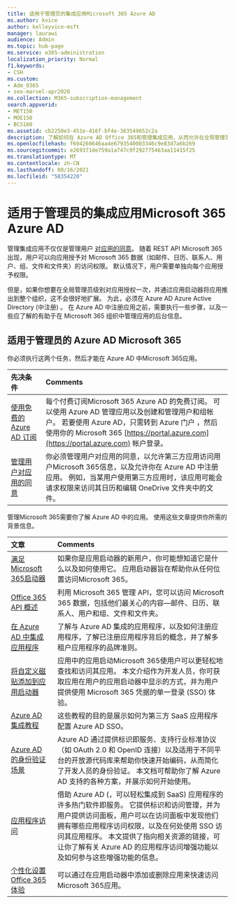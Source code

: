 ```yaml
---
title: 适用于管理员的集成应用Microsoft 365 Azure AD
ms.author: kvice
author: kelleyvice-msft
manager: laurawi
audience: Admin
ms.topic: hub-page
ms.service: o365-administration
localization_priority: Normal
f1.keywords:
- CSH
ms.custom:
- Adm_O365
- seo-marvel-apr2020
ms.collection: M365-subscription-management
search.appverid:
- MET150
- MOE150
- BCS160
ms.assetid: cb2250e3-451e-416f-bf4e-363549652c2a
description: 了解如何在 Azure AD Office 365和管理集成应用，从而允许在全局管理员级别进行应用授权。
ms.openlocfilehash: f604260646aa4e6793540003346c9e83d7a6b269
ms.sourcegitcommit: e269371de759a1a747c9f292775463aa11415f25
ms.translationtype: MT
ms.contentlocale: zh-CN
ms.lasthandoff: 08/16/2021
ms.locfileid: "58354220"
---
```

# <a name="integrated-apps-and-azure-ad-for-microsoft-365-administrators"></a>适用于管理员的集成应用Microsoft 365 Azure AD

管理集成应用不仅仅是管理用户 [对应用的同意](../admin/misc/user-consent.md)。 随着 REST API Microsoft 365出现，用户可以向应用授予对 Microsoft 365 数据（如邮件、日历、联系人、用户、组、文件和文件夹）的访问权限。 默认情况下，用户需要单独向每个应用授予权限。 

但是，如果你想要在全局管理员级别对应用授权一次，并通过应用启动器将应用推出到整个组织，这不会很好地扩展。 为此，必须在 Azure AD Azure Active Directory (中注册) 。 在 Azure AD 中注册应用之前，需要执行一些步骤，以及一些应了解的有助于在 Microsoft 365 组织中管理应用的后台信息。
  
## <a name="azure-ad-resources-for-microsoft-365-admins"></a>适用于管理员的 Azure AD Microsoft 365

你必须执行这两个任务，然后才能在 Azure AD 中Microsoft 365应用。
  
|先决条件|Comments|
|:-----|:-----|
|[使用免费的 Azure AD 订阅](../compliance/use-your-free-azure-ad-subscription-in-office-365.md) <br/> |每个付费订阅Microsoft 365 Azure AD 的免费订阅。 可以使用 Azure AD 管理应用以及创建和管理用户和组帐户。 若要使用 Azure AD，只需转到 Azure 门户 ，然后使用你的 Microsoft 365 [https://portal.azure.com](https://portal.azure.com) 帐户登录。  <br/> |
|[管理用户对应用的同意](../admin/misc/user-consent.md) <br/> |你必须管理用户对应用的同意，以允许第三方应用访问用户Microsoft 365信息，以及允许你在 Azure AD 中注册应用。 例如，当某用户使用第三方应用时，该应用可能会请求权限来访问其日历和编辑 OneDrive 文件夹中的文件。  <br/> |
   
管理Microsoft 365需要你了解 Azure AD 中的应用。 使用这些文章提供你所需的背景信息。
  
|文章|Comments|
|:-----|:-----|
|[满足Microsoft 365启动器](https://support.microsoft.com/office/meet-the-microsoft-365-app-launcher-79f12104-6fed-442f-96a0-eb089a3f476a) <br/> |如果你是应用启动器的新用户，你可能想知道它是什么以及如何使用它。 应用启动器旨在帮助你从任何位置访问Microsoft 365。  <br/> |
|[Office 365 API 概述](/office/office-365-management-api/office-365-management-apis-overview) <br/> |利用 Microsoft 365 管理 API，您可以访问 Microsoft 365 数据，包括他们最关心的内容—邮件、日历、联系人、用户和组、文件和文件夹。 <br/> |
|[在 Azure AD 中集成应用程序](/azure/active-directory/develop/quickstart-v1-add-azure-ad-app) <br/> | 了解与 Azure AD 集成的应用程序，以及如何注册应用程序，了解已注册应用程序背后的概念，并了解多租户应用程序的品牌准则。  <br/> |
|[将自定义磁贴添加到应用启动器](/office365/admin/manage/customize-the-app-launcher)  <br/> |应用中的应用启动Microsoft 365使用户可以更轻松地查找和访问其应用。 本文介绍作为开发人员，你可获取应用在用户的应用启动器中显示的方式，并为用户提供使用 Microsoft 365 凭据的单一登录 (SSO) 体验。  <br/> |
|[Azure AD 集成教程](/azure/active-directory/saas-apps/tutorial-list) <br/> |这些教程的目的是展示如何为第三方 SaaS 应用程序配置 Azure AD SSO。  <br/> |
|[Azure AD 的身份验证场景](/azure/active-directory/develop/authentication-vs-authorization) <br/> |Azure AD 通过提供标识即服务、支持行业标准协议（如 OAuth 2.0 和 OpenID 连接）以及适用于不同平台的开放源代码库来帮助你快速开始编码，从而简化了开发人员的身份验证。 本文档可帮助你了解 Azure AD 支持的各种方案，并展示如何开始使用。  <br/> |
|[应用程序访问](/azure/active-directory/manage-apps/what-is-access-management) <br/> |借助 Azure AD (，可以轻松集成到 SaaS) 应用程序的许多热门软件即服务。 它提供标识和访问管理，并为用户提供访问面板，用户可以在访问面板中发现他们拥有哪些应用程序访问权限，以及在何处使用 SSO 访问其应用程序。 本文提供了指向相关资源的链接，可让你了解有关 Azure AD 的应用程序访问增强功能以及如何参与这些增强功能的信息。  <br/> |
|[个性化设置Office 365体验](https://support.microsoft.com/office/personalize-your-office-365-experience-eb34a21b-52fa-4fbf-a8d5-146132242985) <br/> |可以通过在应用启动器中添加或删除应用来快速访问Microsoft 365应用。  <br/> |